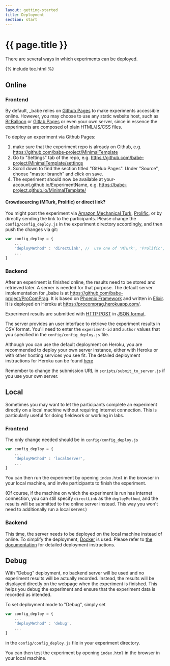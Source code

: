 ```yaml
---
layout: getting-started
title: Deployment
section: start
---
```


# {{ page.title }}

There are several ways in which experiments can be deployed.

{% include toc.html %}



## Online

### Frontend

By default, _babe relies on [Github Pages](https://pages.github.com/) to make experiments accessible online. However, you may choose to use any static website host, such as [BitBalloon](https://www.bitballoon.com/) or [Gitlab Pages](https://about.gitlab.com/features/pages/) or even your own server, since in essence the experiments are composed of plain HTML/JS/CSS files.

To deploy an experiment via Github Pages:
1. make sure that the experiment repo is already on Github, e.g. https://github.com/babe-project/MinimalTemplate
2. Go to "Settings" tab of the repo, e.g. https://github.com/babe-project/MinimalTemplate/settings
3. Scroll down to find the section titled "GitHub Pages". Under "Source", choose "master branch" and click on save.
4. The experiment should now be available at your-account.github.io/ExperimentName, e.g. https://babe-project.github.io/MinimalTemplate/

<!--- Make sure that the entry point of the experiment is named `index.html`. Otherwise Github Pages will not be able to serve the experiment correctly. -->

#### Crowdsourcing (MTurk, Prolific) or direct link?
You might post the experiment via [Amazon Mechanical Turk](https://www.mturk.com/), [Prolific](https://www.prolific.ac/), or by directly sending the link to the participants. Please change the `config/config_deploy.js` in the experiment directory accordingly, and then push the changes via git:

```javascript
var config_deploy = {
	...
	"deployMethod" : 'directLink', //  use one of 'MTurk', 'Prolific', 'directLink'
	...
}
```

### Backend
After an experiment is finished online, the results need to be stored and retrieved later. A server is needed for that purpose. The default server implementation for _babe is at https://github.com/babe-project/ProComPrag. It is based on [Phoenix Framework](http://phoenixframework.org/) and written in [Elixir](https://elixir-lang.org/). It is deployed on Heroku at https://procomprag.herokuapp.com/.

Experiment results are submitted with [HTTP POST](https://en.wikipedia.org/wiki/HTTP_POST) in [JSON format](https://en.wikipedia.org/wiki/JSON).

The server provides an user interface to retrieve the experiment results in CSV format. You'll need to enter the `experiment-id` and `author` values that you specified in the `config/config_deploy.js` file.

Although you can use the default deployment on Heroku, you are recommended to deploy your own server instance, either with Heroku or with other hosting services you see fit. The detailed deployment instructions for Heroku can be found [here](https://babe-project.github.io/babe_site/docs/deployment.html#online-server-deployment-instructions-with-heroku)

Remember to change the submission URL in `scripts/submit_to_server.js` if you use your own server.

## Local
Sometimes you may want to let the participants complete an experiment directly on a local machine without requiring internet connection. This is particularly useful for doing fieldwork or working in labs.

### Frontend
The only change needed should be in `config/config_deploy.js`

```javascript
var config_deploy = {
	...
	"deployMethod" : 'localServer',
	...
}
```

You can then run the experiment by opening `index.html` in the browser in your local machine, and invite participants to finish the experiment.

(Of course, if the machine on which the experiment is run has internet connection, you can still specify `directLink` as the `deployMethod`, and the results will be submitted to the online server instead. This way you won't need to additionally run a local server.)

### Backend
This time, the server needs to be deployed on the local machine instead of online. To simplify the deployment, [Docker](https://www.docker.com/) is used. Please refer to [the documentation](https://babe-project.github.io/babe_site/docs/deployment.html#local-server-deployment-instructions-with-docker) for detailed deployment instructions.

## Debug
With "Debug" deployment, no backend server will be used and no experiment results will be actually recorded. Instead, the results will be displayed directly on the webpage when the experiment is finished. This helps you debug the experiment and ensure that the experiment data is recorded as intended.

To set deployment mode to "Debug", simply set

```javascript
var config_deploy = {
	...
	"deployMethod" : 'debug',
	...
}
```

in the `config/config_deploy.js` file in your experiment directory.

You can then test the experiment by opening `index.html` in the browser in your local machine.
